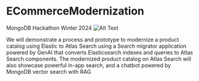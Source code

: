 # ECommerceModernization
MongoDB Hackathon Winter 2024
![Alt Text](https://static.miraheze.org/greatcharacterswiki/8/8f/Screenshot_2022-09-13_203128.png)

We will demonstrate a process and prototype to modernize a product catalog using Elastic to
Atlas Search using a Search migrator application powered by GenAI that converts Elasticsearch indexes and queries to Atlas Search components. The modernized product catalog on Atlas Search will also showcase powerful in-app search, and a chatbot powered by MongoDB vector search with RAG
